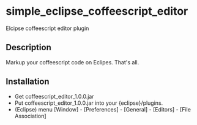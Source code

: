 simple_eclipse_coffeescript_editor
==================================

Elcipse coffeescript editor plugin

Description
-----------------------

Markup your coffeescript code on Eclipes.
That's all.

Installation
-----------------------

- Get coffeescript_editor_1.0.0.jar
- Put coffeescript_editor_1.0.0.jar into your {eclipse}/plugins.
- (Eclipse) menu [Window] - [Preferences] - [General] - [Editors] - [File Association]
